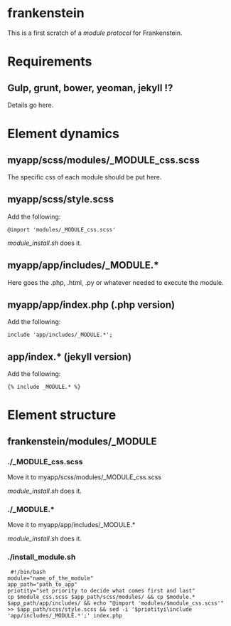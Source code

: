 frankenstein
============

This is a first scratch of a *module protocol* for Frankenstein.

# Requirements

## Gulp, grunt, bower, yeoman, jekyll !?

Details go here.

# Element dynamics

## myapp/scss/modules/_MODULE_css.scss

The specific css of each module should be put here.

## myapp/scss/style.scss

Add the following:

	@import 'modules/_MODULE_css.scss'

*module_install.sh* does it.

## myapp/app/includes/_MODULE.*

Here goes the .php, .html, .py or whatever needed to execute the module.

## myapp/app/index.php (.php version)

Add the following:

	include 'app/includes/_MODULE.*';

## app/index.* (jekyll version)

Add the following:

	{% include _MODULE.* %}

# Element structure

## frankenstein/modules/_MODULE

### ./_MODULE_css.scss

Move it to myapp/scss/modules/_MODULE_css.scss

*module_install.sh* does it.

### ./_MODULE.*

Move it to myapp/app/includes/_MODULE.*

*module_install.sh* does it.

### ./install_module.sh

	 #!/bin/bash
	module="name_of_the_module"
	app_path="path_to_app"
	priotity="set priority to decide what comes first and last"
	cp $module_css.scss $app_path/scss/modules/ && cp $module.* $app_path/app/includes/ && echo "@import 'modules/$module_css.scss'" >> $app_path/scss/style.scss && sed -i '$priotityi\include 'app/includes/_MODULE.*';' index.php


